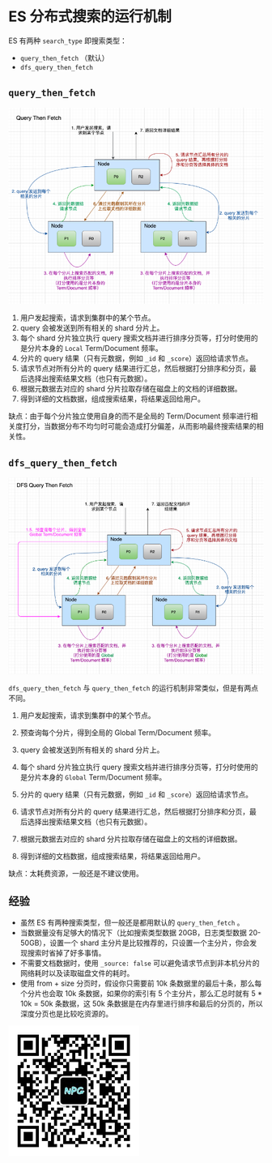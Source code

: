 # ES 分布式搜索的运行机制

ES 有两种 `search_type` 即搜索类型：
- `query_then_fetch` （默认）
- `dfs_query_then_fetch`

## `query_then_fetch`

![query_then_fetch](https://raw.githubusercontent.com/RifeWang/images/master/es-query-then-fetch.png)

1. 用户发起搜索，请求到集群中的某个节点。
2. query 会被发送到所有相关的 shard 分片上。
3. 每个 shard 分片独立执行 query 搜索文档并进行排序分页等，打分时使用的是分片本身的 `Local` Term/Document 频率。
4. 分片的 query 结果（只有元数据，例如 `_id` 和 `_score`）返回给请求节点。
5. 请求节点对所有分片的 query 结果进行汇总，然后根据打分排序和分页，最后选择出搜索结果文档（也只有元数据）。
6. 根据元数据去对应的 shard 分片拉取存储在磁盘上的文档的详细数据。
7. 得到详细的文档数据，组成搜索结果，将结果返回给用户。

缺点：由于每个分片独立使用自身的而不是全局的 Term/Document 频率进行相关度打分，当数据分布不均匀时可能会造成打分偏差，从而影响最终搜索结果的相关性。

## `dfs_query_then_fetch`

![dfs_query_then_fetch](https://raw.githubusercontent.com/RifeWang/images/master/es-dfs-query-then-fetch.png)

`dfs_query_then_fetch` 与 `query_then_fetch` 的运行机制非常类似，但是有两点不同。

1. 用户发起搜索，请求到集群中的某个节点。

1. 预查询每个分片，得到全局的 Global Term/Document 频率。

2. query 会被发送到所有相关的 shard 分片上。
3. 每个 shard 分片独立执行 query 搜索文档并进行排序分页等，打分时使用的是分片本身的 `Global` Term/Document 频率。
4. 分片的 query 结果（只有元数据，例如 `_id` 和 `_score`）返回给请求节点。
5. 请求节点对所有分片的 query 结果进行汇总，然后根据打分排序和分页，最后选择出搜索结果文档（也只有元数据）。
6. 根据元数据去对应的 shard 分片拉取存储在磁盘上的文档的详细数据。
7. 得到详细的文档数据，组成搜索结果，将结果返回给用户。

缺点：太耗费资源，一般还是不建议使用。

## 经验

- 虽然 ES 有两种搜索类型，但一般还是都用默认的 `query_then_fetch` 。
- 当数据量没有足够大的情况下（比如搜索类型数据 20GB，日志类型数据 20-50GB），设置一个 shard 主分片是比较推荐的，只设置一个主分片，你会发现搜索时省掉了好多事情。
- 不需要文档数据时，使用 `_source: false` 可以避免请求节点到非本机分片的网络耗时以及读取磁盘文件的耗时。
- 使用 from + size 分页时，假设你只需要前 10k 条数据里的最后十条，那么每个分片也会取 10k 条数据，如果你的索引有 5 个主分片，那么汇总时就有 5 * 10k = 50k 条数据，这 50k 条数据是在内存里进行排序和最后的分页的，所以深度分页也是比较吃资源的。

![公众号](https://raw.githubusercontent.com/RifeWang/images/master/qrcode.jpg)